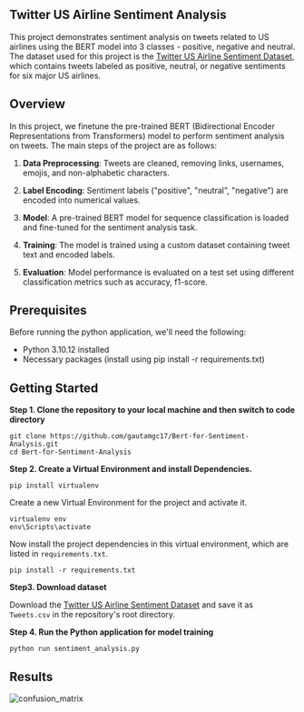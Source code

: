 ## Twitter US Airline Sentiment Analysis 

This project demonstrates sentiment analysis on tweets related to US airlines using the BERT model into 3 classes - positive, negative and neutral. The dataset used for this project is the [Twitter US Airline Sentiment Dataset](https://www.kaggle.com/crowdflower/twitter-airline-sentiment), which contains tweets labeled as positive, neutral, or negative sentiments for six major US airlines.


## Overview

In this project, we finetune the pre-trained BERT (Bidirectional Encoder Representations from Transformers) model to perform sentiment analysis on tweets. The main steps of the project are as follows:

1. **Data Preprocessing**: Tweets are cleaned, removing links, usernames, emojis, and non-alphabetic characters.

2. **Label Encoding**: Sentiment labels ("positive", "neutral", "negative") are encoded into numerical values.

3. **Model**: A pre-trained BERT model for sequence classification is loaded and fine-tuned for the sentiment analysis task.

4. **Training**: The model is trained using a custom dataset containing tweet text and encoded labels.

5. **Evaluation**: Model performance is evaluated on a test set using different classification metrics such as accuracy, f1-score.


## Prerequisites

Before running the python application, we'll need the following:

- Python 3.10.12 installed
- Necessary packages (install using pip install -r requirements.txt)


## Getting Started

**Step 1. Clone the repository to your local machine and then switch to code directory**

```
git clone https://github.com/gautamgc17/Bert-for-Sentiment-Analysis.git
cd Bert-for-Sentiment-Analysis
```

**Step 2. Create a Virtual Environment and install Dependencies.**

```
pip install virtualenv
```

Create a new Virtual Environment for the project and activate it.

```
virtualenv env
env\Scripts\activate
```
Now install the project dependencies in this virtual environment, which are listed in `requirements.txt`.

```
pip install -r requirements.txt
```

**Step3. Download dataset**

Download the [Twitter US Airline Sentiment Dataset](https://www.kaggle.com/crowdflower/twitter-airline-sentiment) and save it as `Tweets.csv` in the repository's root directory.


**Step 4. Run the Python application for model training**

```
python run sentiment_analysis.py
```

## Results

![confusion_matrix]()

